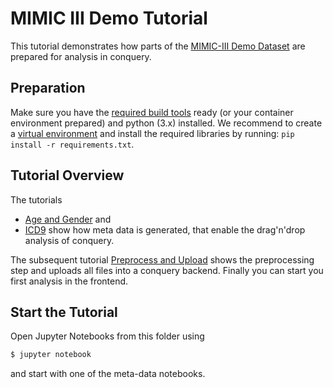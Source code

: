 # MIMIC III Demo Tutorial
This tutorial demonstrates how parts of the [MIMIC-III Demo Dataset](https://physionet.org/content/mimiciii-demo/1.4/) are prepared for analysis in conquery.

## Preparation

Make sure you have the [required build tools](../../README.md#conquery#requirements) ready (or your container environment prepared) and python (3.x) installed. We recommend to create a [virtual environment](https://docs.python.org/3/library/venv.html) and install the required libraries by running: `pip install -r requirements.txt`.

## Tutorial Overview

The tutorials
- [Age and Gender](./age_gender.ipynb) and
- [ICD9](./icd9.ipynb)
show how meta data is generated, that enable the drag'n'drop analysis of conquery.

The subsequent tutorial [Preprocess and Upload](./preprocess_and_upload.ipynb) shows the preprocessing step and uploads all files into a conquery backend.
Finally you can start you first analysis in the frontend.

## Start the Tutorial

Open Jupyter Notebooks from this folder using
```bash
$ jupyter notebook
```
and start with one of the meta-data notebooks.